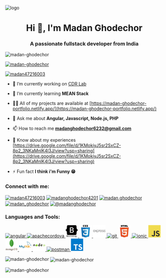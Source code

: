 ![logo](https://github.com/Madan-ghodechor/Madan-ghodechor/blob/main/splash.png)

<h1 align="center">Hi 👋, I'm Madan Ghodechor</h1>
<h3 align="center">A passionate fullstack developer from India</h3>

<p align="left"> <img src="https://komarev.com/ghpvc/?username=madan-ghodechor&label=Profile%20views&color=0e75b6&style=flat" alt="madan-ghodechor" /> </p>

<p align="left"> <a href="https://github.com/ryo-ma/github-profile-trophy"><img src="https://github-profile-trophy.vercel.app/?username=madan-ghodechor" alt="madan-ghodechor" /></a> </p>

<p align="left"> <a href="https://twitter.com/madan47216003" target="blank"><img src="https://img.shields.io/twitter/follow/madan47216003?logo=twitter&style=for-the-badge" alt="madan47216003" /></a> </p>

- 🔭 I’m currently working on [CDR Lab](cdr-comp.netlify.app)

- 🌱 I’m currently learning **MEAN Stack**

- 👨‍💻 All of my projects are available at [https://madan-ghodechor-portfolio.netlify.app/](https://madan-ghodechor-portfolio.netlify.app/)

- 💬 Ask me about **Angular, Javascript, Node.js, PHP**

- 📫 How to reach me **madanghodechor6232@gmail.com**

- 📄 Know about my experiences [https://drive.google.com/file/d/1KMokiyJ5sr2SxCZ-8p2_3NKaMnlK4l3J/view?usp=sharing](https://drive.google.com/file/d/1KMokiyJ5sr2SxCZ-8p2_3NKaMnlK4l3J/view?usp=sharing)

- ⚡ Fun fact **I think i'm Funny 😁**

<h3 align="left">Connect with me:</h3>
<p align="left">
<a href="https://twitter.com/madan47216003" target="blank"><img align="center" src="https://raw.githubusercontent.com/rahuldkjain/github-profile-readme-generator/master/src/images/icons/Social/twitter.svg" alt="madan47216003" height="30" width="40" /></a>
<a href="https://linkedin.com/in/madanghodechor4201" target="blank"><img align="center" src="https://raw.githubusercontent.com/rahuldkjain/github-profile-readme-generator/master/src/images/icons/Social/linked-in-alt.svg" alt="madanghodechor4201" height="30" width="40" /></a>
<a href="https://fb.com/madan ghodechor" target="blank"><img align="center" src="https://raw.githubusercontent.com/rahuldkjain/github-profile-readme-generator/master/src/images/icons/Social/facebook.svg" alt="madan ghodechor" height="30" width="40" /></a>
<a href="https://instagram.com/madan_ghodechor" target="blank"><img align="center" src="https://raw.githubusercontent.com/rahuldkjain/github-profile-readme-generator/master/src/images/icons/Social/instagram.svg" alt="madan_ghodechor" height="30" width="40" /></a>
<a href="https://www.youtube.com/c/@madanghodechor" target="blank"><img align="center" src="https://raw.githubusercontent.com/rahuldkjain/github-profile-readme-generator/master/src/images/icons/Social/youtube.svg" alt="@madanghodechor" height="30" width="40" /></a>
</p>

<h3 align="left">Languages and Tools:</h3>
<p align="left"> <a href="https://angular.io" target="_blank" rel="noreferrer"> <img src="https://angular.io/assets/images/logos/angular/angular.svg" alt="angular" width="40" height="40"/> </a> <a href="https://cordova.apache.org/" target="_blank" rel="noreferrer"> <img src="https://www.vectorlogo.zone/logos/apache_cordova/apache_cordova-icon.svg" alt="apachecordova" width="40" height="40"/> </a> <a href="https://getbootstrap.com" target="_blank" rel="noreferrer"> <img src="https://raw.githubusercontent.com/devicons/devicon/master/icons/bootstrap/bootstrap-plain-wordmark.svg" alt="bootstrap" width="40" height="40"/> </a> <a href="https://www.w3schools.com/css/" target="_blank" rel="noreferrer"> <img src="https://raw.githubusercontent.com/devicons/devicon/master/icons/css3/css3-original-wordmark.svg" alt="css3" width="40" height="40"/> </a> <a href="https://expressjs.com" target="_blank" rel="noreferrer"> <img src="https://raw.githubusercontent.com/devicons/devicon/master/icons/express/express-original-wordmark.svg" alt="express" width="40" height="40"/> </a> <a href="https://git-scm.com/" target="_blank" rel="noreferrer"> <img src="https://www.vectorlogo.zone/logos/git-scm/git-scm-icon.svg" alt="git" width="40" height="40"/> </a> <a href="https://www.w3.org/html/" target="_blank" rel="noreferrer"> <img src="https://raw.githubusercontent.com/devicons/devicon/master/icons/html5/html5-original-wordmark.svg" alt="html5" width="40" height="40"/> </a> <a href="https://ionicframework.com" target="_blank" rel="noreferrer"> <img src="https://upload.wikimedia.org/wikipedia/commons/d/d1/Ionic_Logo.svg" alt="ionic" width="40" height="40"/> </a> <a href="https://developer.mozilla.org/en-US/docs/Web/JavaScript" target="_blank" rel="noreferrer"> <img src="https://raw.githubusercontent.com/devicons/devicon/master/icons/javascript/javascript-original.svg" alt="javascript" width="40" height="40"/> </a> <a href="https://www.mongodb.com/" target="_blank" rel="noreferrer"> <img src="https://raw.githubusercontent.com/devicons/devicon/master/icons/mongodb/mongodb-original-wordmark.svg" alt="mongodb" width="40" height="40"/> </a> <a href="https://www.mysql.com/" target="_blank" rel="noreferrer"> <img src="https://raw.githubusercontent.com/devicons/devicon/master/icons/mysql/mysql-original-wordmark.svg" alt="mysql" width="40" height="40"/> </a> <a href="https://nodejs.org" target="_blank" rel="noreferrer"> <img src="https://raw.githubusercontent.com/devicons/devicon/master/icons/nodejs/nodejs-original-wordmark.svg" alt="nodejs" width="40" height="40"/> </a> <a href="https://postman.com" target="_blank" rel="noreferrer"> <img src="https://www.vectorlogo.zone/logos/getpostman/getpostman-icon.svg" alt="postman" width="40" height="40"/> </a> <a href="https://www.typescriptlang.org/" target="_blank" rel="noreferrer"> <img src="https://raw.githubusercontent.com/devicons/devicon/master/icons/typescript/typescript-original.svg" alt="typescript" width="40" height="40"/> </a> </p>

<p><img align="left" src="https://github-readme-stats.vercel.app/api/top-langs?username=madan-ghodechor&show_icons=true&locale=en&layout=compact" alt="madan-ghodechor" /></p>

<p>&nbsp;<img align="center" src="https://github-readme-stats.vercel.app/api?username=madan-ghodechor&show_icons=true&locale=en" alt="madan-ghodechor" /></p>

<p><img align="center" src="https://github-readme-streak-stats.herokuapp.com/?user=madan-ghodechor&" alt="madan-ghodechor" /></p>
